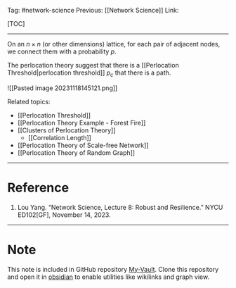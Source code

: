 Tag: #network-science 
Previous: [[Network Science]]
Link: 

[TOC]

---

On an $n \times n$ (or other dimensions) lattice, for each pair of adjacent nodes, we connect them with a probability $p$.

The perlocation theory suggest that there is a [[Perlocation Threshold|perlocation threshold]] $p_c$ that there is a path.

![[Pasted image 20231118145121.png]]

Related topics:

- [[Perlocation Threshold]]
- [[Perlocation Theory Example - Forest Fire]]
- [[Clusters of Perlocation Theory]]
	- [[Correlation Length]]
- [[Perlocation Theory of Scale-free Network]]
- [[Perlocation Theory of Random Graph]]

---

# Reference

1. Lou Yang. “Network Science, Lecture 8: Robust and Resilience.” NYCU ED102[GF], November 14, 2023.

---

# Note

This note is included in GitHub repository [My-Vault](https://github.com/LittleD3092/My-Vault.git). Clone this repository and open it in [obsidian](https://obsidian.md/) to enable utilities like wikilinks and graph view.